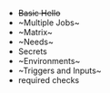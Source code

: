 - ~~Basic Hello~~
- ~Multiple Jobs~
- ~Matrix~
- ~Needs~
- Secrets
- ~Environments~
- ~Triggers and Inputs~
- required checks


